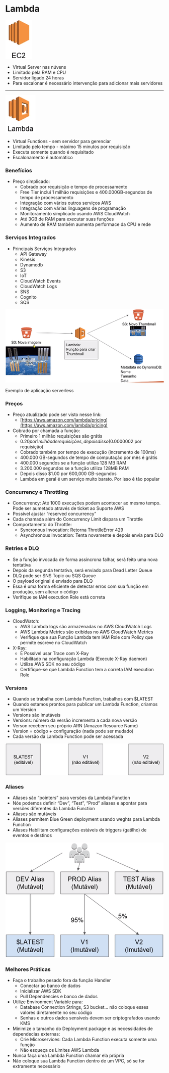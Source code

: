 # Lambda

![Screenshot from 2022-06-20 22-29-28.png](Lambda%202ccaf033722b40cf937e8fb993ab3f17/Screenshot_from_2022-06-20_22-29-28.png)

- Virtual Server nas núvens
- Limitado pela RAM e CPU
- Servidor ligado 24 horas
- Para escalonar é necessário intervenção para adicionar mais servidores

---

![Screenshot from 2022-06-20 22-31-15.png](Lambda%202ccaf033722b40cf937e8fb993ab3f17/Screenshot_from_2022-06-20_22-31-15.png)

- Virtual Functions - sem servidor para gerenciar
- Limitado pelo tempo - máximo 15 minutos por requisição
- Executa somente quando é requisitado
- Escalonamento é automático

### Benefícios

- Preço simplicado:
    - Cobrado por requisição e tempo de processamento
    - Free Tier incluí 1 milhão requisições e 400.000GB-segundos de tempo de processamento
    - Integração com vários outros serviços AWS
    - Integração com várias linguagens de programação
    - Monitoramento simplicado usando AWS CloudWatch
    - Até 3GB de RAM para executar suas funções
    - Aumento de RAM também aumenta performace da CPU e rede

### Serviços Integrados

- Principais Serviços Integrados
    - API Gateway
    - Kinesis
    - Dynamodb
    - S3
    - IoT
    - CloudWatch Events
    - CloudWatch Logs
    - SNS
    - Cognito
    - SQS

![Exemplo de aplicação serverless](Lambda%202ccaf033722b40cf937e8fb993ab3f17/Screenshot_from_2022-06-20_22-37-27.png)

Exemplo de aplicação serverless

### Preços

- Preço atualizado pode ser visto nesse link:
    - [https://aws.amazon.com/lambda/pricing](https://aws.amazon.com/lambda/pricing)
- Cobrado por chamada a função:
    - Primeiro 1 milhão requisições são grátis
    - $0.20 por 1 milhão de requisições, depois disso ($0.0000002 por requisição)
    - Cobrado também por tempo de execução (incremento de 100ms)
    - 400.000 GB-segundos de tempo de computação por mês é grátis
    - 400.000 segundos se a função utiliza 128 MB RAM
    - 3.200.000 segundos se a função utiliza 128MB RAM
    - Depois disso $1.00 por 600,000 GB-segundos
    - Lambda em geral é um serviço muito barato. Por isso é tão popular

### Concurrency e Throttling

- Concurrency: Até 1000 execuções podem acontecer ao mesmo tempo. Pode ser aumetado através de ticket ao Suporte AWS
- Possível ajustar “reserved concurrency”
- Cada chamada além do Concurrency Limit dispara um Throttle
- Comportamento do Throttle:
    - Syncronous Invocation: Retorna ThrotlleError 429
    - Asynchronous Invocation: Tenta novamente e depois envia para DLQ

### Retries e DLQ

- Se a função invocada de forma assíncrona falhar, será feito uma nova tentativa
- Depois da segunda tentativa, será enviado para Dead Letter Queue
- DLQ pode ser SNS Topic ou SQS Queue
- O payload original é enviado para DLQ
- Essa é uma forma eficiente de detectar erros com sua função em produção, sem alterar o código
- Verifique se IAM execution Role está correta

### Logging, Monitoring e Tracing

- CloudWatch:
    - AWS Lambda logs são armazenadas no AWS CloudWatch Logs
    - AWS Lambda Metrics são exibidas no AWS CloudWatch Metrics
    - Verifique que sua Função Lambda tem IAM Role com Policy que permite escreve no CloudWatch
- X-Ray:
    - É Possível usar Trace com X-Ray
    - Habilitado na configuração Lambda (Execute X-Ray daemon)
    - Utilize AWS SDK no seu código
    - Certifique-se que Lambda Function tem a correta IAM execution Role

### Versions

- Quando se trabalha com Lambda Function, trabalhos com $LATEST
- Quando estamos prontos para publicar um Lambda Function, criamos um Version
- Versions são imutáveis
- Versions: número da versão incrementa a cada nova versão
- Verson recebem seu próprio ARN (Amazon Resource Name)
- Version = código + configuração (nada pode ser mudado)
- Cada versão da Lambda Function pode ser acessada

![Screenshot from 2022-06-21 22-52-49.png](Lambda%202ccaf033722b40cf937e8fb993ab3f17/Screenshot_from_2022-06-21_22-52-49.png)

### Aliases

- Aliases são “pointers” para versões da Lambda Function
- Nós podemos definir “Dev”, “Test”, “Prod” aliases e apontar para versões diferentes da Lambda Function
- Aliases são mutáveis
- Aliases permitem Blue Green deployment usando weghts para Lambda Function
- Aliases Habilitam configurações estáveis de triggers (gatilho) de eventos e destinos

![Screenshot from 2022-06-21 22-53-41.png](Lambda%202ccaf033722b40cf937e8fb993ab3f17/Screenshot_from_2022-06-21_22-53-41.png)

### Melhores Práticas

- Faça o trabalho pesado fora da função Handler
    - Conectar ao banco de dados
    - Inicializar AWS SDK
    - Pull Dependencies e banco de dados
- Utilize Environment Variable para:
    - Database Connection Strings, S3 bucket… não coloque esses valores diretamente no seu código
    - Senhas e outros dados sensíveis devem ser criptografados usando KMS
- Minimize o tamanho do Deployment package e as necessidades de dependecias externas:
    - Crie Microservices: Cada Lambda Function executa somente uma função
    - Não esqueça os Limites AWS Lambda
- Nunca faça uma Lambda Function chamar ela própria
- Não coloque sua Lambda Function dentro de um VPC, só se for extramente necessário